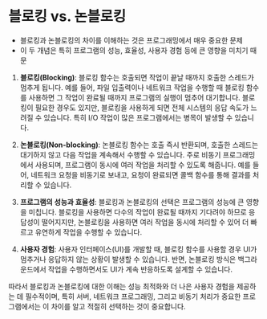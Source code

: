 # 블로킹 vs. 논블로킹

- 블로킹과 논블로킹의 차이를 이해하는 것은 프로그래밍에서 매우 중요한 문제
- 이 두 개념은 특히 프로그램의 성능, 효율성, 사용자 경험 등에 큰 영향을 미치기 때문

1. **블로킹(Blocking)**: 블로킹 함수는 호출되면 작업이 끝날 때까지 호출한 스레드가 멈추게 됩니다. 예를 들어, 파일 입출력이나 네트워크 작업을 수행할 때 블로킹 함수를 사용하면 그 작업이 완료될 때까지 프로그램의 실행이 멈추어 대기합니다. 블로킹이 필요한 경우도 있지만, 블로킹을 사용하게 되면 전체 시스템의 응답 속도가 느려질 수 있습니다. 특히 I/O 작업이 많은 프로그램에서는 병목이 발생할 수 있습니다.

2. **논블로킹(Non-blocking)**: 논블로킹 함수는 호출 즉시 반환되며, 호출한 스레드는 대기하지 않고 다음 작업을 계속해서 수행할 수 있습니다. 주로 비동기 프로그래밍에서 사용되며, 프로그램이 동시에 여러 작업을 처리할 수 있도록 해줍니다. 예를 들어, 네트워크 요청을 비동기로 보내고, 요청이 완료되면 콜백 함수를 통해 결과를 처리할 수 있습니다.

3. **프로그램의 성능과 효율성**: 블로킹과 논블로킹의 선택은 프로그램의 성능에 큰 영향을 미칩니다. 블로킹을 사용하면 다수의 작업이 완료될 때까지 기다려야 하므로 응답성이 떨어지지만, 논블로킹을 사용하면 여러 작업을 동시에 처리할 수 있어 더 빠르고 유연하게 작업을 수행할 수 있습니다.

4. **사용자 경험**: 사용자 인터페이스(UI)를 개발할 때, 블로킹 함수를 사용할 경우 UI가 멈추거나 응답하지 않는 상황이 발생할 수 있습니다. 반면, 논블로킹 방식은 백그라운드에서 작업을 수행하면서도 UI가 계속 반응하도록 설계할 수 있습니다.

따라서 블로킹과 논블로킹에 대한 이해는 성능 최적화와 더 나은 사용자 경험을 제공하는 데 필수적이며, 특히 서버, 네트워크 프로그래밍, 그리고 비동기 처리가 중요한 프로그램에서는 이 차이를 알고 적절히 선택하는 것이 중요합니다.
